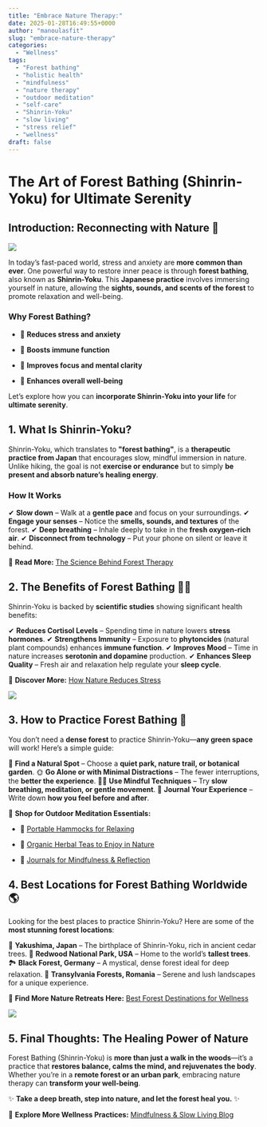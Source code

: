 ```yaml
---
title: "Embrace Nature Therapy:"
date: 2025-01-28T16:49:55+0000
author: "manoulasfit"
slug: "embrace-nature-therapy"
categories:
  - "Wellness"
tags:
  - "Forest bathing"
  - "holistic health"
  - "mindfulness"
  - "nature therapy"
  - "outdoor meditation"
  - "self-care"
  - "Shinrin-Yoku"
  - "slow living"
  - "stress relief"
  - "wellness"
draft: false
---
```

# **The Art of Forest Bathing (Shinrin-Yoku) for Ultimate Serenity**

## **Introduction: Reconnecting with Nature** 🌿

![](/DALL·E-2025-01-28-18.42.30-A-person-standing-on-a-wooden-bridge-in-the-middle-of-a-forest-taking-a-deep-breath-and-embracing-the-tranquility-of-Shinrin-Yoku.-The-bridge-is-surr.webp)

In today’s fast-paced world, stress and anxiety are **more common than ever**. One powerful way to restore inner peace is through **forest bathing**, also known as **Shinrin-Yoku**. This **Japanese practice** involves immersing yourself in nature, allowing the **sights, sounds, and scents of the forest** to promote relaxation and well-being.

### **Why Forest Bathing?**

- 🌱 **Reduces stress and anxiety**

- 🌲 **Boosts immune function**

- 🍃 **Improves focus and mental clarity**

- 🌿 **Enhances overall well-being**

Let’s explore how you can **incorporate Shinrin-Yoku into your life** for **ultimate serenity**.

## **1. What Is Shinrin-Yoku?**

Shinrin-Yoku, which translates to **"forest bathing"**, is a **therapeutic practice from Japan** that encourages slow, mindful immersion in nature. Unlike hiking, the goal is not **exercise or endurance** but to simply **be present and absorb nature’s healing energy**.

### **How It Works**

✔ **Slow down** – Walk at a **gentle pace** and focus on your surroundings.
✔ **Engage your senses** – Notice the **smells, sounds, and textures** of the forest.
✔ **Deep breathing** – Inhale deeply to take in the **fresh oxygen-rich air**.
✔ **Disconnect from technology** – Put your phone on silent or leave it behind.

🔗 **Read More:** [The Science Behind Forest Therapy](https://www.ncbi.nlm.nih.gov/pmc/articles/PMC5580555/)

## **2. The Benefits of Forest Bathing** 🌲✨

Shinrin-Yoku is backed by **scientific studies** showing significant health benefits:

✔ **Reduces Cortisol Levels** – Spending time in nature lowers **stress hormones**.
✔ **Strengthens Immunity** – Exposure to **phytoncides** (natural plant compounds) enhances **immune function**.
✔ **Improves Mood** – Time in nature increases **serotonin and dopamine** production.
✔ **Enhances Sleep Quality** – Fresh air and relaxation help regulate your **sleep cycle**.

🔗 **Discover More:** [How Nature Reduces Stress](https://www.apa.org/news/press/releases/2020/04/nature-mental-health)

![](/DALL·E-2025-01-28-18.42.01-A-person-sitting-in-meditation-in-a-lush-green-forest-embracing-Shinrin-Yoku-forest-bathing.-They-are-surrounded-by-misty-trees-gentle-rays-of-sun.webp)

## **3. How to Practice Forest Bathing** 🌳

You don’t need a **dense forest** to practice Shinrin-Yoku—**any green space** will work! Here’s a simple guide:

🌿 **Find a Natural Spot** – Choose a **quiet park, nature trail, or botanical garden**.
🌞 **Go Alone or with Minimal Distractions** – The fewer interruptions, the **better the experience**.
🧘‍♀️ **Use Mindful Techniques** – Try **slow breathing, meditation, or gentle movement**.
📖 **Journal Your Experience** – Write down **how you feel before and after**.

🔗 **Shop for Outdoor Meditation Essentials:**

- 🌲 [Portable Hammocks for Relaxing](https://www.rei.com/c/hammocks)

- 🍵 [Organic Herbal Teas to Enjoy in Nature](https://www.artoftea.com/)

- 📖 [Journals for Mindfulness & Reflection](https://www.moleskine.com/)

## **4. Best Locations for Forest Bathing Worldwide** 🌎

Looking for the best places to practice Shinrin-Yoku? Here are some of the **most stunning forest locations**:

🌲 **Yakushima, Japan** – The birthplace of Shinrin-Yoku, rich in ancient cedar trees.
🍂 **Redwood National Park, USA** – Home to the world’s **tallest trees**.
🏞️ **Black Forest, Germany** – A mystical, dense forest ideal for deep relaxation.
🌿 **Transylvania Forests, Romania** – Serene and lush landscapes for a unique experience.

🔗 **Find More Nature Retreats Here:** [Best Forest Destinations for Wellness](https://www.nationalgeographic.com/travel/)

![](/DALL·E-2025-01-28-18.43.04-A-tranquil-forest-path-covered-in-soft-moss-perfect-for-Shinrin-Yoku-forest-bathing.-Gentle-sunlight-filters-through-the-dense-canopy-creating-a-p.webp)

## **5. Final Thoughts: The Healing Power of Nature**

Forest Bathing (Shinrin-Yoku) is **more than just a walk in the woods**—it’s a practice that **restores balance, calms the mind, and rejuvenates the body**. Whether you’re in a **remote forest or an urban park**, embracing nature therapy can **transform your well-being**.

✨ **Take a deep breath, step into nature, and let the forest heal you.** ✨

🔗 **Explore More Wellness Practices:** [Mindfulness & Slow Living Blog](https://www.sparklebox.blog/)